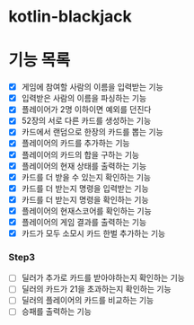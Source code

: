 # kotlin-blackjack

# 기능 목록
- [x] 게임에 참여할 사람의 이름을 입력받는 기능
- [x] 입력받은 사람의 이름을 파싱하는 기능
- [x] 플레이어가 2명 이하이면 예외를 던진다
- [x] 52장의 서로 다른 카드를 생성하는 기능 
- [x] 카드에서 랜덤으로 한장의 카드를 뽑는 기능
- [x] 플레이어의 카드를 추가하는 기능
- [x] 플레이어의 카드의 합을 구하는 기능
- [x] 플레이어의 현재 상태를 출력하는 기능
- [x] 카드를 더 받을 수 있는지 확인하는 기능
- [x] 카드를 더 받는지 명령을 입력받는 기능
- [x] 카드를 더 받는지 명령을 확인하는 기능
- [x] 플레이어의 현재스코어를 확인하는 기능
- [x] 플레이어의 게임 결과를 출력하는 기능
- [x] 카드가 모두 소모시 카드 한벌 추가하는 기능

### Step3

- [ ] 딜러가 추가로 카드를 받아야하는지 확인하는 기능
- [ ] 딜러의 카드가 21을 초과하는지 확인하는 기능
- [ ] 딜러의 플레이어의 카드를 비교하는 기능
- [ ] 승패를 출력하는 기능 
